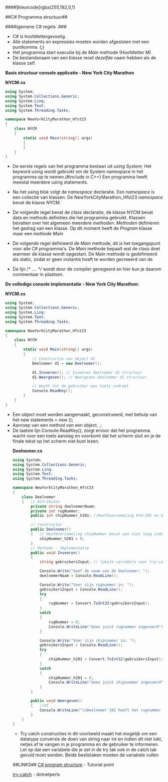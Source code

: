 ####[kleurcode]rgba(255,192,0,1)

##C# Programma structuur##

###Algemene C# regels .###

* C# is hoofdlettergevoelig.
* Alle statements en expressies moeten worden afgesloten met een puntkomma. (**;**)
* Het programma start executie bij de *Main* methode  (Hoofdletter M)
* De bestandsnaam van een klasse moet *dezelfde* naam hebben als de klasse zelf.

**Basis structuur console applicatie - New York City Marathon**

**NYCM.cs**

```C#
using System;
using System.Collections.Generic;
using System.Linq;
using System.Text;
using System.Threading.Tasks;

namespace NewYorkCityMarathon_Hfst23
{
    class NYCM
    {
        static void Main(string[] args)
        {
        }
    }
}
```

* De eerste regels van het programma bestaan uit *using System;* 
  Het keyword *using* wordt gebruikt om de System namespace in het programma op te nemen.(#include in C++) Een programma heeft meestal meerdere using statements.

* Na het using blok volgt de *namespace* declaratie. Een *namespace* is een collectie van klassen. De NewYorkCityMarathon_Hfst23 *namespace* bevat de klasse NYCM.

* De volgende regel bevat de *class* declaratie, de klasse NYCM bevat data en methods definities die het programma gebruikt. Klassen bevatten over het algemeen meerdere *methoden*. *Methoden* definieren het gedrag van een klasse. Op dit moment heeft de *Program* klasse maar een *methode* *Main*

* De volgende regel definieerd de *Main* methode, dit is het toegangspunt voor alle C# programma's. De *Main* methode bepaalt wat de class doet wanneer de klasse wordt opgestart. De Main methode is gedefinieerd als static, zodat er geen instantie hoeft te worden gecreeerd van de 

* De lijn */\* .... \*/* wordt door de compiler genegeerd en hier kun je daarom commentaar in plaatsen.




**De volledige console implementatie - New York City Marathon:**

**NYCM.cs**
```C#
using System;
using System.Collections.Generic;
using System.Linq;
using System.Text;
using System.Threading.Tasks;

namespace NewYorkCityMarathon_Hfst23
{
    class NYCM
    {
        static void Main(string[] args)
        {
            // Constructie van object d1
            Deelnemer d1 = new Deelnemer();

            d1.Invoeren(); // Invoeren deelnemer d1 structuur
            d1.Weergeven(); // Weergeven deelnemer d1 structuur 

            // Wacht tot de gebruiker een toets indrukt
            Console.ReadKey(); 
        }
    }
}
```
- Een object moet worden aangemaakt, geconstrueerd, met behulp van het new statements
  <Klasse naam> <object naam> = new <Klasse constructor>();
- Aanroep van een method van een object.
  <object naam>.<methode naam>;
- De laatste lijn Console.ReadKey(); zorgt ervoor dat het programma wacht voor een toets aanslag en voorkomt dat het scherm sluit en je de finale tekst op het scherm niet kunt lezen.

**Deelnemer.cs**

```C#
using System;
using System.Collections.Generic;
using System.Linq;
using System.Text;
using System.Threading.Tasks;

namespace NewYorkCityMarathon_Hfst23
{
    class Deelnemer
    {	// Attributen
        private string deelnemerNaam;
        private int rugNummer;
        public int chipNummer_h201; //Hoofdverzameling Hfd:201 en Uniciteit 

        // Constructor
        public Deelnemer()
        {	// Hoofdverzameling chipNummer bevat een niet leeg indicatie
            chipNummer_h201 = 0;
        }
        // Methods - Implementatie
        public void Invoeren()
        {   
            string gebruikersInput; // lokale variabele voor try-catch

            Console.Write("Geef de naam van de deelnemer: ");
            deelnemerNaam = Console.ReadLine();

            Console.Write("Voer zijn rugnummer in: ");
            gebruikersInput = Console.ReadLine();
            try
            {
                rugNummer = Convert.ToInt32(gebruikersInput);
            }
            catch
            {
                rugNummer = 0;
                Console.WriteLine("Geen juist rugnummer ingevoerd");
            }

            Console.Write("Voer zijn chipnummer in: ");
            gebruikersInput = Console.ReadLine();
            try
            {
                chipNummer_h201 = Convert.ToInt32(gebruikersInput);
            }
            catch
            {
                chipNummer_h201 = 0;
                Console.WriteLine("Geen juist chipnummer ingevoerd");
            }
        }

        public void Weergeven()
        {   //UI
            Console.WriteLine("\nDeelnemer {0} heeft het rugnummer {1} en het chipnummer {2}", deelnemerNaam, rugNummer, chipNummer_h201);
        }
    }
}
```

- Try catch constructies in dit voorbeeld maakt het mogelijk om een datatype conversie de doen van string naar int en indien dit niet lukt, netjes af te vangen in je programma en de gebruiker te informeren. Let op dat een variabele die je zet in de try tak ook in de catch tak gevuld moet worden. Beide beslistaken moeten de variabele vullen




##LINKS##
[C# program structure](https://www.tutorialspoint.com/csharp/csharp_program_structure.htm) - Tutorial point

[try-catch](https://www.dotnetperls.com/catch) - dotnetperls